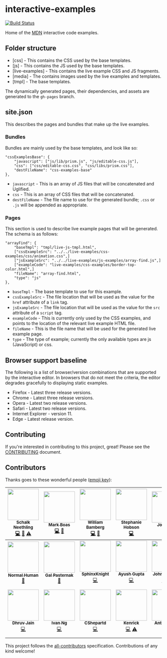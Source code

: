 # interactive-examples

[![Build Status](https://travis-ci.org/mdn/interactive-examples.svg?branch=master)](https://travis-ci.org/mdn/interactive-examples)

Home of the [MDN](https://developer.mozilla.org/) interactive code examples.

## Folder structure

* [css] - This contains the CSS used by the base templates.
* [js] - This contains the JS used by the base templates.
* [live-examples] - This contains the live example CSS and JS fragments.
* [media] - The contains images used by the live examples and templates.
* [tmpl] - The base templates.

The dynamically generated pages, their dependencies, and assets are generated to the `gh-pages` branch.

## site.json

This describes the pages and bundles that make up the live examples.

### Bundles

Bundles are mainly used by the base templates, and look like so:

```
"cssExamplesBase": {
    "javascript": ["js/lib/prism.js", "js/editable-css.js"],
    "css": ["css/editable-css.css", "css/libs/prism.css"],
    "destFileName": "css-examples-base"
},
```

* `javascript` - This is an array of JS files that will be concatenated and Uglified.
* `css` - This is an array of CSS files that will be concatenated.
* `destFileName` - The file name to use for the generated bundle; `.css` or `.js` will be appended as appropriate.

### Pages

This section is used to describe live example pages that will be generated. The schema is as follows:

```
"arrayFind": {
    "baseTmpl": "tmpl/live-js-tmpl.html",
    ["cssExampleSrc": "../../live-examples/css-examples/css/animation.css",]
    ["jsExampleSrc": "../../live-examples/js-examples/array-find.js",]
    ["exampleCode": "live-examples/css-examples/border-top-color.html",]
    "fileName": "array-find.html",
    "type": "js"
},
```

* `baseTmpl` - The base template to use for this example.
* `cssExampleSrc` - The file location that will be used as the value for the `href` attribute of a `link` tag.
* `jsExampleSrc` - The file location that will be used as the value for the `src` attribute of a `script` tag.
* `exampleCode` - This is currently only used by the CSS examples, and points to the location of the relevant live example HTML file.
* `fileName` - This is the file name that will be used for the generated live example page.
* `type` - The type of example; currently the only available types are js (JavaScript) or css.

## Browser support baseline

The following is a list of browser/version combinations that are supported by the interactive editor. In browsers that do not meet the criteria, the editor degrades gracefully to displaying static examples.

* Firefox - Latest three release versions.
* Chrome - Latest three release versions.
* Opera - Latest two release versions.
* Safari - Latest two release versions.
* Internet Explorer - version 11.
* Edge - Latest release version.

## Contributing

If you're interested in contributing to this project, great! Please see the [CONTRIBUTING](CONTRIBUTING.md) document.

## Contributors

Thanks goes to these wonderful people ([emoji key](https://github.com/kentcdodds/all-contributors#emoji-key)):

<!-- ALL-CONTRIBUTORS-LIST:START - Do not remove or modify this section -->
<!-- prettier-ignore -->
| [<img src="https://avatars3.githubusercontent.com/u/10350960?s=460&v=4" width="100px;"/><br /><sub><b>Schalk Neethling</b></sub>](https://github.com/schalkneethling)<br />[💻](https://github.com/mdn/interactive-examples/commits?author=schalkneethling "Code") [📖](https://github.com/mdn/interactive-examples/commits?author=schalkneethling "Documentation") [⚠️](https://github.com/mdn/interactive-examples/commits?author=schalkneethling "Tests") | [<img src="https://avatars3.githubusercontent.com/u/208756?s=460&v=4" width="100px;"/><br /><sub><b>Mark Boas</b></sub>](https://github.com/maboa)<br />[💻](https://github.com/mdn/interactive-examples/commits?author=maboa "Code") [📖](https://github.com/mdn/interactive-examples/commits?author=maboa "Documentation") | [<img src="https://avatars3.githubusercontent.com/u/432915?s=460&v=4" width="100px;"/><br /><sub><b>William Bamberg</b></sub>](https://github.com/wbamberg)<br />[💻](https://github.com/mdn/interactive-examples/commits?author=wbamberg "Code") [📖](https://github.com/mdn/interactive-examples/commits?author=wbamberg "Documentation") | [<img src="https://avatars3.githubusercontent.com/u/854701?s=460&v=4" width="100px;"/><br /><sub><b>Stephanie Hobson</b></sub>](https://github.com/stephaniehobson)<br />[💻](https://github.com/mdn/interactive-examples/commits?author=stephaniehobson "Code") | [<img src="https://avatars3.githubusercontent.com/u/161718?s=460&v=4" width="100px;"/><br /><sub><b>Josh Mize</b></sub>](https://github.com/jgmize)<br />[💻](https://github.com/mdn/interactive-examples/commits?author=jgmize "Code") | [<img src="https://avatars3.githubusercontent.com/u/47647?s=460&v=4" width="100px;"/><br /><sub><b>Chris Mills</b></sub>](https://github.com/chrisdavidmills)<br />[📖](https://github.com/mdn/interactive-examples/commits?author=chrisdavidmills "Documentation") | [<img src="https://avatars3.githubusercontent.com/u/58244?s=460&v=4" width="100px;"/><br /><sub><b>Dave Parfitt</b></sub>](https://github.com/metadave)<br />[💻](https://github.com/mdn/interactive-examples/commits?author=metadave "Code") |
| :---: | :---: | :---: | :---: | :---: | :---: | :---: |
| [<img src="https://avatars3.githubusercontent.com/u/13082030?s=460&v=4" width="100px;"/><br /><sub><b>Normal Human</b></sub>](https://github.com/normalhuman)<br />[📖](https://github.com/mdn/interactive-examples/commits?author=normalhuman "Documentation") | [<img src="https://avatars3.githubusercontent.com/u/1783036?s=460&v=4" width="100px;"/><br /><sub><b>Gal Pasternak</b></sub>](https://github.com/galman33)<br />[📖](https://github.com/mdn/interactive-examples/commits?author=galman33 "Documentation") | [<img src="https://avatars3.githubusercontent.com/u/2413436?s=460&v=4" width="100px;"/><br /><sub><b>SphinxKnight</b></sub>](https://github.com/SphinxKnight)<br />[💻](https://github.com/mdn/interactive-examples/commits?author=SphinxKnight "Code") | [<img src="https://avatars3.githubusercontent.com/u/33892472?s=460&v=4" width="100px;"/><br /><sub><b>Ayush Gupta</b></sub>](https://github.com/7ayushgupta)<br />[💻](https://github.com/mdn/interactive-examples/commits?author=7ayushgupta "Code") | [<img src="https://avatars2.githubusercontent.com/u/286017?s=460&v=4" width="100px;"/><br /><sub><b>John Whitlock</b></sub>](https://github.com/jwhitlock)<br />[💻](https://github.com/mdn/interactive-examples/commits?author=jwhitlock "Code") [🚇](#infra-jwhitlock "Infrastructure (Hosting, Build-Tools, etc)") | [<img src="https://avatars2.githubusercontent.com/u/7999073?s=460&v=4" width="100px;"/><br /><sub><b>mfluehr</b></sub>](https://github.com/mfluehr)<br />[📖](https://github.com/mdn/interactive-examples/commits?author=mfluehr "Documentation") | [<img src="https://avatars2.githubusercontent.com/u/39191?s=460&v=4" width="100px;"/><br /><sub><b>Paul Irish</b></sub>](https://github.com/paulirish)<br />[💻](https://github.com/mdn/interactive-examples/commits?author=paulirish "Code") |
| [<img src="https://avatars2.githubusercontent.com/u/18121502?s=460&v=4" width="100px;"/><br /><sub><b>Dhruv Jain</b></sub>](https://github.com/maddhruv)<br />[💻](https://github.com/mdn/interactive-examples/commits?author=maddhruv "Code") | [<img src="https://avatars2.githubusercontent.com/u/7613160?s=460&v=4" width="100px;"/><br /><sub><b>Ivan Ng</b></sub>](https://github.com/qwIvan)<br />[💻](https://github.com/mdn/interactive-examples/commits?author=qwIvan "Code") | [<img src="https://avatars2.githubusercontent.com/u/24432753?s=460&v=4" width="100px;"/><br /><sub><b>CShepartd</b></sub>](https://github.com/CShepartd)<br />[💻](https://github.com/mdn/interactive-examples/commits?author=CShepartd "Code") | [<img src="https://avatars3.githubusercontent.com/u/3090380?s=460&v=4" width="100px;"/><br /><sub><b>Kenrick</b></sub>](https://github.com/kenrick95)<br />[💻](https://github.com/mdn/interactive-examples/commits?author=kenrick95 "Code") [⚠️](https://github.com/mdn/interactive-examples/commits?author=kenrick95 "Tests") | [<img src="https://avatars3.githubusercontent.com/u/468752?s=460&v=4" width="100px;"/><br /><sub><b>Anton Boyko</b></sub>](https://github.com/diablero13)<br />[💻](https://github.com/mdn/interactive-examples/commits?author=diablero13 "Code") | [<img src="https://avatars3.githubusercontent.com/u/5341898?s=460&v=4" width="100px;"/><br /><sub><b>Daniel Hickman</b></sub>](https://github.com/danielhickman)<br />[💻](https://github.com/mdn/interactive-examples/commits?author=danielhickman "Code") |
<!-- ALL-CONTRIBUTORS-LIST:END -->

This project follows the [all-contributors](https://github.com/kentcdodds/all-contributors) specification. Contributions of any kind welcome!

